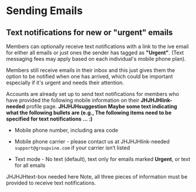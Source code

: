 # Sending Emails

## Text notifications for new or "urgent" emails
<div id="gv-text-notifications"></div>

Members can optionally receive text notifications with a link to the
ive email for either all emails or just ones the sender has tagged as
**"Urgent"**.
(Text messaging fees may apply based on each individual's mobile phone
plan).

Members still receive emails in their inbox and this just gives them
the option to be notified when one has arrived, which could be important
especially if it's urgent and needs their attention.

Accounts are already set up to send text notifications for members who
have provided the following mobile information on their
**JHJHJHlink-needed** profile page.
**JHJHJHsuggestion Maybe some text indicating what the following bullets
are (e.g., The following items need to be specified for text
notifications ... :)**

  * Mobile phone number, including area code

  * Mobile phone carrier - please contact us at JHJHJHlink-needed
`support@groupvine.com` if your carrier isn’t listed

  * Text mode - No text (default), text only for emails marked
**Urgent**, or text for all emails

JHJHJHtext-box needed here
Note, all three pieces of information must be provided to receive text
notifications.
